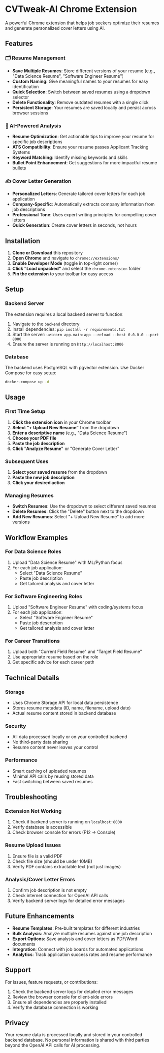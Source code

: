 # CVTweak-AI Chrome Extension

A powerful Chrome extension that helps job seekers optimize their resumes and generate personalized cover letters using AI.

## Features

### 🗂️ Resume Management
- **Save Multiple Resumes**: Store different versions of your resume (e.g., "Data Science Resume", "Software Engineer Resume")
- **Custom Naming**: Give meaningful names to your resumes for easy identification
- **Quick Selection**: Switch between saved resumes using a dropdown selector
- **Delete Functionality**: Remove outdated resumes with a single click
- **Persistent Storage**: Your resumes are saved locally and persist across browser sessions

### 🤖 AI-Powered Analysis
- **Resume Optimization**: Get actionable tips to improve your resume for specific job descriptions
- **ATS Compatibility**: Ensure your resume passes Applicant Tracking Systems
- **Keyword Matching**: Identify missing keywords and skills
- **Bullet Point Enhancement**: Get suggestions for more impactful resume bullets

### ✍️ Cover Letter Generation
- **Personalized Letters**: Generate tailored cover letters for each job application
- **Company-Specific**: Automatically extracts company information from job descriptions
- **Professional Tone**: Uses expert writing principles for compelling cover letters
- **Quick Generation**: Create cover letters in seconds, not hours

## Installation

1. **Clone or Download** this repository
2. **Open Chrome** and navigate to `chrome://extensions/`
3. **Enable Developer Mode** (toggle in top-right corner)
4. **Click "Load unpacked"** and select the `chrome-extension` folder
5. **Pin the extension** to your toolbar for easy access

## Setup

### Backend Server
The extension requires a local backend server to function:

1. Navigate to the `backend` directory
2. Install dependencies: `pip install -r requirements.txt`
3. Start the server: `uvicorn app.main:app --reload --host 0.0.0.0 --port 8000`
4. Ensure the server is running on `http://localhost:8000`

### Database
The backend uses PostgreSQL with pgvector extension. Use Docker Compose for easy setup:
```bash
docker-compose up -d
```

## Usage

### First Time Setup
1. **Click the extension icon** in your Chrome toolbar
2. **Select "+ Upload New Resume"** from the dropdown
3. **Enter a descriptive name** (e.g., "Data Science Resume")
4. **Choose your PDF file**
5. **Paste the job description**
6. **Click "Analyze Resume"** or "Generate Cover Letter"

### Subsequent Uses
1. **Select your saved resume** from the dropdown
2. **Paste the new job description**
3. **Click your desired action**

### Managing Resumes
- **Switch Resumes**: Use the dropdown to select different saved resumes
- **Delete Resumes**: Click the "Delete" button next to the dropdown
- **Add New Resumes**: Select "+ Upload New Resume" to add more versions

## Workflow Examples

### For Data Science Roles
1. Upload "Data Science Resume" with ML/Python focus
2. For each job application:
   - Select "Data Science Resume"
   - Paste job description
   - Get tailored analysis and cover letter

### For Software Engineering Roles
1. Upload "Software Engineer Resume" with coding/systems focus
2. For each job application:
   - Select "Software Engineer Resume"
   - Paste job description
   - Get tailored analysis and cover letter

### For Career Transitions
1. Upload both "Current Field Resume" and "Target Field Resume"
2. Use appropriate resume based on the role
3. Get specific advice for each career path

## Technical Details

### Storage
- Uses Chrome Storage API for local data persistence
- Stores resume metadata (ID, name, filename, upload date)
- Actual resume content stored in backend database

### Security
- All data processed locally or on your controlled backend
- No third-party data sharing
- Resume content never leaves your control

### Performance
- Smart caching of uploaded resumes
- Minimal API calls by reusing stored data
- Fast switching between saved resumes

## Troubleshooting

### Extension Not Working
1. Check if backend server is running on `localhost:8000`
2. Verify database is accessible
3. Check browser console for errors (F12 → Console)

### Resume Upload Issues
1. Ensure file is a valid PDF
2. Check file size (should be under 10MB)
3. Verify PDF contains extractable text (not just images)

### Analysis/Cover Letter Errors
1. Confirm job description is not empty
2. Check internet connection for OpenAI API calls
3. Verify backend server logs for detailed error messages

## Future Enhancements

- **Resume Templates**: Pre-built templates for different industries
- **Bulk Analysis**: Analyze multiple resumes against one job description
- **Export Options**: Save analysis and cover letters as PDF/Word documents
- **Integration**: Connect with job boards for automated applications
- **Analytics**: Track application success rates and resume performance

## Support

For issues, feature requests, or contributions:
1. Check the backend server logs for detailed error messages
2. Review the browser console for client-side errors
3. Ensure all dependencies are properly installed
4. Verify the database connection is working

## Privacy

Your resume data is processed locally and stored in your controlled backend database. No personal information is shared with third parties beyond the OpenAI API calls for AI processing. 